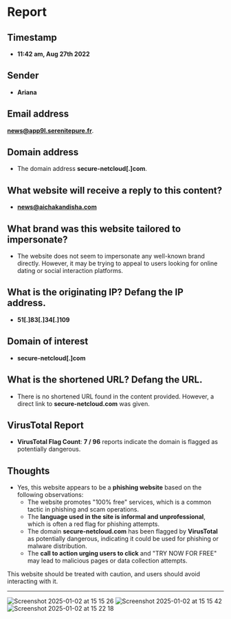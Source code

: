 
# Report

## Timestamp
- **11:42 am, Aug 27th 2022**

## Sender
- **Ariana**

## Email address
 **news@app9l.serenitepure.fr**.

## Domain address
- The domain address **secure-netcloud[.]com**.

## What website will receive a reply to this content?
- **news@aichakandisha.com**

## What brand was this website tailored to impersonate?
- The website does not seem to impersonate any well-known brand directly. However, it may be trying to appeal to users looking for online dating or social interaction platforms.

## What is the originating IP? Defang the IP address.
- **51[.]83[.]34[.]109** 

## Domain of interest
- **secure-netcloud[.]com**

## What is the shortened URL? Defang the URL.
- There is no shortened URL found in the content provided. However, a direct link to **secure-netcloud.com** was given.

## VirusTotal Report
- **VirusTotal Flag Count**: **7 / 96** reports indicate the domain is flagged as potentially dangerous.

## Thoughts
- Yes, this website appears to be a **phishing website** based on the following observations:
  - The website promotes "100% free" services, which is a common tactic in phishing and scam operations.
  - The **language used in the site is informal and unprofessional**, which is often a red flag for phishing attempts.
  - The domain **secure-netcloud.com** has been flagged by **VirusTotal** as potentially dangerous, indicating it could be used for phishing or malware distribution.
  - The **call to action urging users to click** and "TRY NOW FOR FREE" may lead to malicious pages or data collection attempts.

This website should be treated with caution, and users should avoid interacting with it.

---
![Screenshot 2025-01-02 at 15 15 26](https://github.com/user-attachments/assets/fe9fa3e7-c132-4c36-b1fe-8232da431e3e)
![Screenshot 2025-01-02 at 15 15 42](https://github.com/user-attachments/assets/0f0a0d58-5cf6-4aca-8f29-9b3f52f61256)
![Screenshot 2025-01-02 at 15 22 18](https://github.com/user-attachments/assets/4081859c-bf23-443a-bda8-978ce3ccb9d6)

